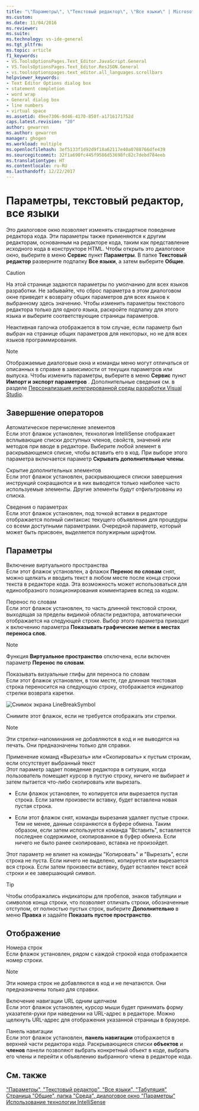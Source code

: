 ```yaml
---
title: "\"Параметры\", \"Текстовый редактор\", \"Все языки\" | Microsoft Docs"
ms.custom: 
ms.date: 11/04/2016
ms.reviewer: 
ms.suite: 
ms.technology: vs-ide-general
ms.tgt_pltfrm: 
ms.topic: article
f1_keywords:
- VS.ToolsOptionsPages.Text_Editor.JavaScript.General
- VS.ToolsOptionsPages.Text_Editor.ResJSON.General
- vs.toolsoptionspages.text_editor.all_languages.scrollbars
helpviewer_keywords:
- Text Editor Options dialog box
- statement completion
- word wrap
- General dialog box
- line numbers
- virtual space
ms.assetid: 49ee7306-9d46-4170-850f-a1716171752d
caps.latest.revision: "20"
author: gewarren
ms.author: gewarren
manager: ghogen
ms.workload: multiple
ms.openlocfilehash: 3ef5133f1d92d9f18a62117e40a0788766dfe439
ms.sourcegitcommit: 32f1a690fc445f9586d53698fc82c7debd784eeb
ms.translationtype: HT
ms.contentlocale: ru-RU
ms.lasthandoff: 12/22/2017
---
```

# <a name="options-text-editor-all-languages"></a>Параметры, текстовый редактор, все языки
Это диалоговое окно позволяет изменять стандартное поведение редактора кода. Эти параметры также применяются к другим редакторам, основанным на редакторе кода, таким как представление исходного кода в конструкторе HTML. Чтобы открыть это диалоговое окно, выберите в меню **Сервис** пункт **Параметры**. В папке **Текстовый редактор** разверните подпапку **Все языки**, а затем выберите **Общие**.  
  
> [!CAUTION]
>  На этой странице задаются параметры по умолчанию для всех языков разработки. Не забывайте, что сброс параметра в этом диалоговом окне приведет к возврату общих параметров для всех языков к выбранному здесь значению. Чтобы изменить параметры текстового редактора только для одного языка, раскройте подпапку для этого языка и выберите соответствующие страницы параметров.  
  
 Неактивная галочка отображается в том случае, если параметр был выбран на странице общих параметров для некоторых, но не для всех языков программирования.  
  
> [!NOTE]
>  Отображаемые диалоговые окна и команды меню могут отличаться от описанных в справке в зависимости от текущих параметров или выпуска. Чтобы изменить параметры, выберите в меню **Сервис** пункт **Импорт и экспорт параметров** . Дополнительные сведения см. в разделе [Персонализация интегрированной среды разработки Visual Studio](../../ide/personalizing-the-visual-studio-ide.md).  
  
## <a name="statement-completion"></a>Завершение операторов  
 Автоматическое перечисление элементов  
 Если этот флажок установлен, технология IntelliSense отображает всплывающие списки доступных членов, свойств, значений или методов при вводе в редакторе. Выберите любой элемент в раскрывающемся списке, чтобы вставить его в код. При выборе этого параметра включается параметр **Скрывать дополнительные члены**.  
  
 Скрытие дополнительных элементов  
 Если этот флажок установлен, раскрывающиеся списки завершения инструкций сокращаются и в них выводятся только наиболее часто используемые элементы. Другие элементы будут отфильтрованы из списка.  
  
 Сведения о параметрах  
 Если этот флажок установлен, под точкой вставки в редакторе отображается полный синтаксис текущего объявления для процедуры со всеми доступными параметрами. Очередной параметр, который может быть присвоен, выделяется полужирным шрифтом.  
  
## <a name="settings"></a>Параметры  
 Включение виртуального пространства  
 Если этот флажок установлен, а флажок **Перенос по словам** снят, можно щелкать и вводить текст в любом месте после конца строки текста в редакторе кода. Эта возможность может использоваться для единообразного позиционирования комментариев вслед за кодом.  
  
 Перенос по словам  
 Если этот флажок установлен, то часть длинной текстовой строки, выходящая за пределы видимой области редактора, автоматически отображается на следующей строке. Выбор этого параметра приводит к включению параметра **Показывать графические метки в местах переноса слов**.  
  
> [!NOTE]
>  Функция **Виртуальное пространство** отключена, если включен параметр **Перенос по словам**.  
  
 Показывать визуальные глифы для переноса по словам  
 Если этот флажок установлен, в том месте, где длинная текстовая строка переносится на следующую строку, отображается индикатор стрелки возврата каретки.  
  
 ![Снимок экрана LineBreakSymbol](../../ide/reference/media/linebreak.gif "linebreak")  
  
 Снимите этот флажок, если не требуется отображать эти стрелки.  
  
> [!NOTE]
>  Эти стрелки-напоминания не добавляются в код и не выводятся на печать. Они предназначены только для справки.  
  
 Применение команд «Вырезать» или «Скопировать» к пустым строкам, если отсутствует выбранный текст  
 Этот параметр задает поведение редактора в ситуации, когда пользователь помещает курсор в пустую строку, ничего не выбирает и затем пытается что-либо скопировать или вырезать.  
  
-   Если флажок установлен, то копируется или вырезается пустая строка. Если затем произвести вставку, будет вставлена новая пустая строка.  
  
-   Если этот флажок снят, команды вырезания удаляет пустые строки. Тем не менее, данные сохраняются в буфере обмена. Таким образом, если затем используется команда "Вставить", вставляется последнее содержимое, скопированное в буфер обмена. Если ничего не было ранее скопировано, вставка не произойдет.  
  
Этот параметр не влияет на команды "Копировать" и "Вырезать", если строка не пуста. Если ничего не выделено, копируется или вырезается вся строка. Если затем произвести вставку, будет вставлен текст всей строки и ее завершающий символ.  
  
> [!TIP]
>  Чтобы отображались индикаторы для пробелов, знаков табуляции и символов конца строки, что позволяет отличать строки, обозначенные отступом, от полностью пустых строк, выберите **Дополнительно** в меню **Правка** и задайте **Показать пустое пространство**.  
  
## <a name="display"></a>Отображение  
 Номера строк  
 Если флажок установлен, рядом с каждой строкой кода отображается номер строки.  
  
> [!NOTE]
>  Эти номера строк не добавляются в код и не печатаются. Они предназначены только для справки.  
  
 Включение навигации URL одним щелчком  
 Если этот флажок установлен, курсор мыши будет принимать форму указателя-руки при наведении на URL-адрес в редакторе. Можно щелкнуть URL-адрес для отображения указанной страницы в браузере.  
  
 Панель навигации  
 Если этот флажок установлен, **панель навигации** отображается в верхней части редактора кода. Раскрывающиеся списки **объектов** и **членов** панели позволяют выбрать конкретный объект в коде, выбрать его члены и перейти к объявлению выбранного члена в редакторе кода.  
  
## <a name="see-also"></a>См. также  
 ["Параметры", "Текстовый редактор", "Все языки", "Табуляция"](../../ide/reference/options-text-editor-all-languages-tabs.md)   
 [Страница "Общие", папка "Среда", диалоговое окно "Параметры"](../../ide/reference/general-environment-options-dialog-box.md)   
 [Использование технологии IntelliSense](../../ide/using-intellisense.md)